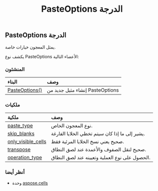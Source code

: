 ﻿---
title: PasteOptions الدرجة
second_title: Aspose.Cells for Python via .NET API المراجع
description:
type: docs
weight: 1170
url: /ar/python-net/aspose.cells/pasteoptions/
is_root: false
---
##  PasteOptions الدرجة
يمثل المعجون خيارات خاصة.



يكشف نوع PasteOptions الأعضاء التالية:

###  المنشئون
| البناء| وصف|
| :- | :- |
| [PasteOptions()](/cells/ar/python-net/aspose.cells/pasteoptions/__init__/#) | إنشاء مثيل جديد من PasteOptions|


###  ملكيات
| ملكية| وصف|
| :- | :- |
| [paste_type](/cells/ar/python-net/aspose.cells/pasteoptions/paste_type) | نوع المعجون الخاص.|
| [skip_blanks](/cells/ar/python-net/aspose.cells/pasteoptions/skip_blanks) | يشير إلى ما إذا كان سيتم تخطي الخلايا الفارغة.|
| [only_visible_cells](/cells/ar/python-net/aspose.cells/pasteoptions/only_visible_cells) | صحيح يعني نسخ الخلايا المرئية فقط.|
| [transpose](/cells/ar/python-net/aspose.cells/pasteoptions/transpose) | صحيح لنقل الصفوف والأعمدة عند لصق النطاق.|
| [operation_type](/cells/ar/python-net/aspose.cells/pasteoptions/operation_type) |الحصول على نوع العملية وتعيينه عند لصق النطاق.|



###  أنظر أيضا
* وحدة [aspose.cells](..)
